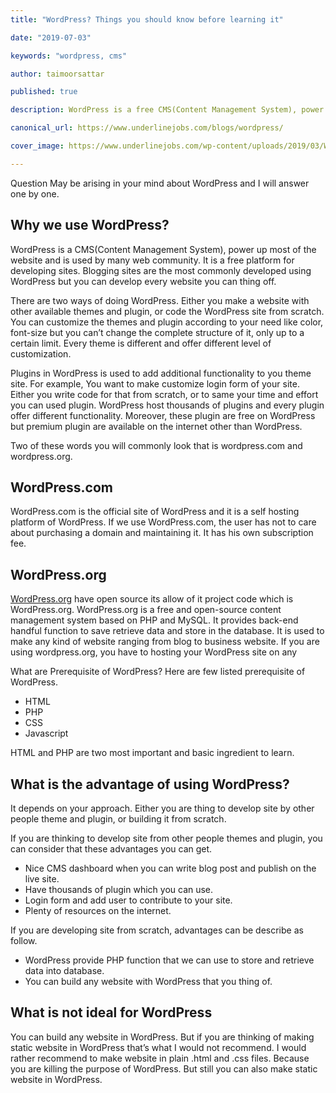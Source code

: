 ```yaml
---
title: "WordPress? Things you should know before learning it"

date: "2019-07-03"

keywords: "wordpress, cms"

author: taimoorsattar

published: true

description: WordPress is a free CMS(Content Management System), power up most of the website and is used by many web community.

canonical_url: https://www.underlinejobs.com/blogs/wordpress/

cover_image: https://www.underlinejobs.com/wp-content/uploads/2019/03/WordPress-Blog.jpg

---
```


Question May be arising in your mind about WordPress and I will answer one by one.

## Why we use WordPress?
WordPress is a CMS(Content Management System), power up most of the website and is used by many web community. It is a free platform for developing sites. Blogging sites are the most commonly developed using WordPress but you can develop every website you can thing off.

There are two ways of doing WordPress. Either you make a website with other available themes and plugin, or code the WordPress site from scratch. You can customize the themes and plugin according to your need like color, font-size but you can’t change the complete structure of it, only up to a certain limit. Every theme is different and offer different level of customization.

Plugins in WordPress is used to add additional functionality to you theme site. For example, You want to make customize login form of your site. Either you write code for that from scratch, or to same your time and effort you can used plugin. WordPress host thousands of plugins and every plugin offer different functionality. Moreover, these plugin are free on WordPress but premium plugin are available on the internet other than WordPress.

Two of these words you will commonly look that is wordpress.com and wordpress.org.

## WordPress.com
WordPress.com is the official site of WordPress and it is a self hosting platform of WordPress. If we use WordPress.com, the user has not to care about purchasing a domain and maintaining it. It has his own subscription fee.

## WordPress.org
[WordPress.org](https://wordpress.org/) have open source its allow of it project code which is WordPress.org. WordPress.org is a free and open-source content management system based on PHP and MySQL. It provides back-end handful function to save retrieve data and store in the database. It is used to make any kind of website ranging from blog to business website. If you are using wordpress.org, you have to hosting your WordPress site on any

What are Prerequisite of WordPress?
Here are few listed prerequisite of WordPress.

- HTML
- PHP
- CSS
- Javascript

HTML and PHP are two most important and basic ingredient to learn.

## What is the advantage of using WordPress?
It depends on your approach. Either you are thing to develop site by other people theme and plugin, or building it from scratch.

If you are thinking to develop site from other people themes and plugin, you can consider that these advantages you can get.

- Nice CMS dashboard when you can write blog post and publish on the live site.
- Have thousands of plugin which you can use.
- Login form and add user to contribute to your site.
- Plenty of resources on the internet.

If you are developing site from scratch, advantages can be describe as follow.

- WordPress provide PHP function that we can use to store and retrieve data into database.
- You can build any website with WordPress that you thing of.

## What is not ideal for WordPress
You can build any website in WordPress. But if you are thinking of making static website in WordPress that’s what I would not recommend. I would rather recommend to make website in plain .html and .css files. Because you are killing the purpose of WordPress. But still you can also make static website in WordPress.